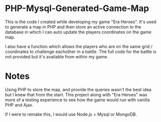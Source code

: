 # PHP-Mysql-Generated-Game-Map
This is the code I created while developing my game "Era Heroes".  It's used to generate a map in PHP and then store an active connection to the database in which I can auto update the players coordinates on the game map.

I also have a function which allows the players who are on the same grid / coordinates to challenge eachother in a battle.  The full code for the battle is not provided but it's available from within my game.

# Notes
Using PHP to store the map, and provide the queries wasn't the best idea but I knew that from the start.  This project along with "Era Heroes" was more of a testing experience to see how the game would run with vanilla PHP and Ajax.

If I were to remake this, I would use Node.js + Mysql or MongoDB.
